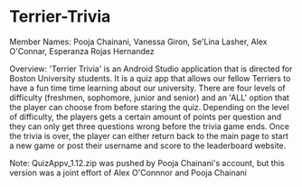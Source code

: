 # Terrier-Trivia
Member Names: 
Pooja Chainani,
Vanessa Giron, 
Se'Lina Lasher, 
Alex O'Connar, 
Esperanza Rojas Hernandez

Overview: 'Terrier Trivia' is an Android Studio application that is directed for Boston University students. It is a quiz app that allows our fellow Terriers to have a fun time time learning about our university. There are four levels of difficulty (freshmen, sophomore, junior and senior) and an 'ALL' option that the player can choose from before staring the quiz. Depending on the level of difficulty, the players gets a certain amount of points per question and they can only get three questions wrong before the trivia game ends. Once the trivia is over, the player can either return back to the main page to start a new game or post their username and score to the leaderboard website. 

Note: QuizAppv_1.12.zip was pushed by Pooja Chainani's account, but this version was a joint effort of Alex O'Connnor and Pooja Chainani
